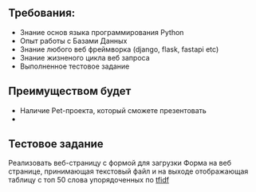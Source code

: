 ## Требования:

* Знание основ языка программирования Python
* Опыт работы с Базами Данных
* Знание любого веб фреймворка (django, flask, fastapi etc)
* Знание жизненого цикла веб запроса
* Выполненное тестовое задание

## Преимуществом будет
* Наличие Pet-проекта, который сможете презентовать
* 

## Тестовое задание
Реализовать веб-страницу с формой для загрузки 
Форма на веб странице, принимающая текстовый файл и на выходе отображающая таблицу с топ 50 слова упорядоченных по [tfidf](https://ru.wikipedia.org/wiki/TF-IDF)